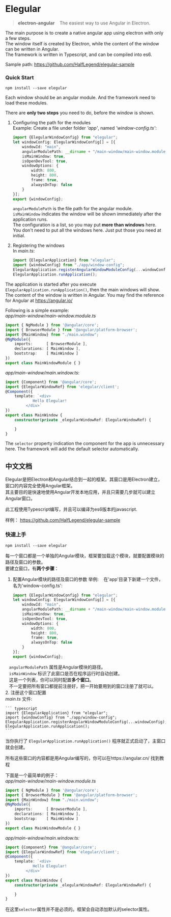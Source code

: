 # Elegular
>  **electron-angular** &nbsp; &nbsp;The easiest way to use Angular in Electron. 

The main purpose is to create a native angular app using electron with only a few steps.  
The window itself is created by Electron, while the content of the window can be written in Angular.  
The framework is written in Typescript, and can be compiled into es6.  

Sample path:  https://github.com/HalfLegend/elegular-sample

### Quick Start

```
npm install --save elegular
```


Each window should be an angular module. And the framework need to load these modules.  

There are **only two steps** you need to do, before the window is shown.  

1. Configuring the path for the modules  
    Example:
    Create a file under folder *'app'*, named *'window-config.ts'*:  
    
    ``` typescript
    import {ElegularWindowConfig} from "elegular";
    let windowConfig: ElegularWindowConfig[] = [{
        windowId: "main",
        angularModulePath: __dirname + "/main-window/main-window.module.js",
        isMainWindow: true,
        isOpenDevTool: true,
        windowOptions: {
            width: 800,
            height: 800,
            frame: true,
            alwaysOnTop: false
        }
    }];
    export {windowConfig};
    ```
    `angularModulePath` is the file path for the angular module.  
    `isMainWindow` indicates the window will be shown immediately after the application runs.  
    The configuration is a list, so you may put **more than windows** here.  
    You don't need to put all the windows here. Just put those you need at initial.  
2. Registering the windows  
    In *main.ts*:
    
    ``` typescript
    import {ElegularApplication} from "elegular";
    import {windowConfig} from "./app/window-config";
    ElegularApplication.registerAngularWindowModuleConfig(...windowConfig);
    ElegularApplication.runApplication();
    ```
    
The application is started after you execute `ElegularApplication.runApplication()`, then the main windows will show.
The content of the window is written in Angular. You may find the reference for Angular at https://angular.io/

Following is a simple example:  
*app/main-window/main-window.module.ts*  
``` typescript
import { NgModule } from '@angular/core';
import { BrowserModule } from '@angular/platform-browser';
import {MainWindow} from "./main.window";
@NgModule({
    imports:      [ BrowserModule ],
    declarations: [ MainWindow ],
    bootstrap:    [ MainWindow ]
})
export class MainWindowModule { }
```
*app/main-window/main.window.ts*:
``` typescript
import {Component} from '@angular/core';
import {ElegularWindowRef} from 'elegular/client';
@Component({
    template: `<div>
            Hello Elegular!
         </div>`
})
export class MainWindow {
    constructor(private _elegularWindowRef: ElegularWindowRef) {

    }
}
```
The `selector` property indication the component for the app is unnecessary here. 
The framework will add the default selector automatically.  




## 中文文档
Elegular是把Electron和Angular结合到一起的框架。其窗口是用Electron建立，窗口的内容完全使用Angular框架。  
其主要目的是快速地使用Angular开发本地应用，并且只需要几步就可以建立Angular窗口。  

此工程使用Typescript编写，并且可以编译为es6版本的javascript.  

样例： https://github.com/HalfLegend/elegular-sample

### 快速上手

```
npm install --save elegular
```
每一个窗口都是一个单独的Angular模块，框架要加载这个模块，就要配置模块的路径及窗口的参数。  
要建立窗口，有**两个步骤**：  

1. 配置Angular模块的路径及窗口的参数
    举例:
    在'app'目录下新建一个文件，名为'window-config.ts':  
    
    ``` typescript
    import {ElegularWindowConfig} from "elegular";
    let windowConfig: ElegularWindowConfig[] = [{
        windowId: "main",
        angularModulePath: __dirname + "/main-window/main-window.module.js",
        isMainWindow: true,
        isOpenDevTool: true,
        windowOptions: {
            width: 800,
            height: 800,
            frame: true,
            alwaysOnTop: false
        }
    }];
    export {windowConfig};
    ```
    `angularModulePath` 属性是Angular模块的路径。  
    `isMainWindow` 标识了此窗口是否在程序运行时自动创建。  
    这是一个列表，你可以同时配置**多个窗口**。  
    不一定要把所有窗口都提前注册好，把一开始要用到的窗口注册了就可以。  
2. 注册这个窗口配置  
    *main.ts* 文件:
    
    ``` typescript
    import {ElegularApplication} from "elegular";
    import {windowConfig} from "./app/window-config";
    ElegularApplication.registerAngularWindowModuleConfig(...windowConfig);
    ElegularApplication.runApplication();
    ```

当你执行了 `ElegularApplication.runApplication()` 程序就正式启动了，主窗口就会创建。  

所有这些窗口的内容都是用Angular编写的，你可以在https://angular.cn/ 找到教程  

下面是一个最简单的例子：  
*app/main-window/main-window.module.ts*  
``` typescript
import { NgModule } from '@angular/core';
import { BrowserModule } from '@angular/platform-browser';
import {MainWindow} from "./main.window";
@NgModule({
    imports:      [ BrowserModule ],
    declarations: [ MainWindow ],
    bootstrap:    [ MainWindow ]
})
export class MainWindowModule { }
```
*app/main-window/main.window.ts:*  
``` typescript
import {Component} from '@angular/core';
import {ElegularWindowRef} from 'elegular/client';
@Component({
    template: `<div>
            Hello Elegular!
         </div>`
})
export class MainWindow {
    constructor(private _elegularWindowRef: ElegularWindowRef) {

    }
}
```
在这里`selector`属性并不是必须的。框架会自动添加默认的selector属性。
